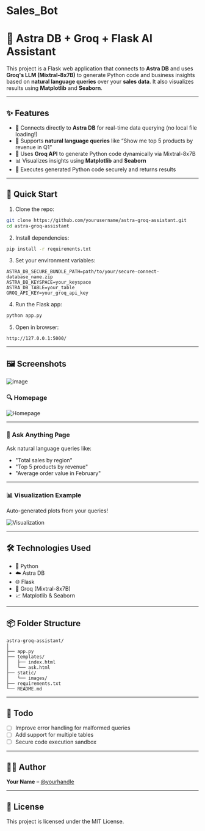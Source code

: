 # Sales_Bot


# 🧠 Astra DB + Groq + Flask AI Assistant

This project is a Flask web application that connects to **Astra DB** and uses **Groq's LLM (Mixtral-8x7B)** to generate Python code and business insights based on **natural language queries** over your **sales data**. It also visualizes results using **Matplotlib** and **Seaborn**.

---

## ✨ Features

- 🔗 Connects directly to **Astra DB** for real-time data querying (no local file loading!)
- 💬 Supports **natural language queries** like “Show me top 5 products by revenue in Q1”
- 🤖 Uses **Groq API** to generate Python code dynamically via Mixtral-8x7B
- 📊 Visualizes insights using **Matplotlib** and **Seaborn**
- 🧪 Executes generated Python code securely and returns results

---

## 🚀 Quick Start

1. Clone the repo:

```bash
git clone https://github.com/yourusername/astra-groq-assistant.git
cd astra-groq-assistant
```

2. Install dependencies:

```bash
pip install -r requirements.txt
```

3. Set your environment variables:

```env
ASTRA_DB_SECURE_BUNDLE_PATH=path/to/your/secure-connect-database_name.zip
ASTRA_DB_KEYSPACE=your_keyspace
ASTRA_DB_TABLE=your_table
GROQ_API_KEY=your_groq_api_key
```

4. Run the Flask app:

```bash
python app.py
```

5. Open in browser:

```
http://127.0.0.1:5000/
```

---

## 🖼️ Screenshots
![image](https://github.com/user-attachments/assets/55bebe27-0680-4dc8-8c9a-63b7eec127a4)


### 🔍 Homepage

![Homepage](image.png)

---

### 🧠 Ask Anything Page

Ask natural language queries like:

- "Total sales by region"
- "Top 5 products by revenue"
- "Average order value in February"


---

### 📊 Visualization Example

Auto-generated plots from your queries!

![Visualization](plot.png)

---

## 🛠️ Technologies Used

- 🐍 Python
- ☁️ Astra DB
- 🌐 Flask
- 🤖 Groq (Mixtral-8x7B)
- 📈 Matplotlib & Seaborn

---

## 📦 Folder Structure

```
astra-groq-assistant/
│
├── app.py
├── templates/
│   ├── index.html
│   └── ask.html
├── static/
│   └── images/
├── requirements.txt
└── README.md
```

---

## 📌 Todo

- [ ] Improve error handling for malformed queries
- [ ] Add support for multiple tables
- [ ] Secure code execution sandbox

---

## 🧑‍💻 Author

**Your Name** – [@yourhandle](https://github.com/adityasingh0912)

---

## 🪪 License

This project is licensed under the MIT License.
